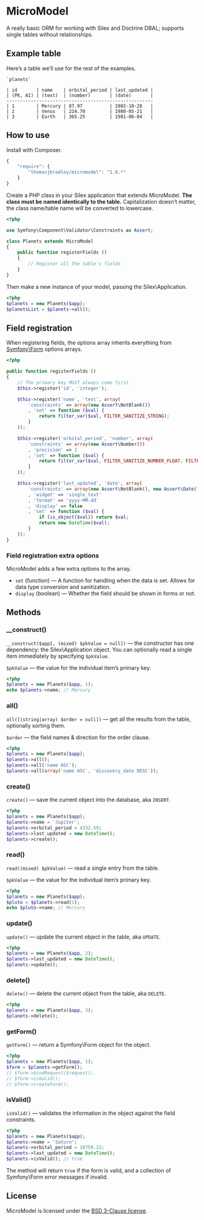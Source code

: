 # MicroModel

A really basic ORM for working with Silex and Doctrine DBAL;
supports single tables without relationships.

## Example table

Here’s a table we’ll use for the rest of the examples.

	`planets`

	| id       | name    | orbital_period | last_updated |
	| (PK, AI) | (text)  | (number)       | (date)       |
	------------------------------------------------------
	| 1        | Mercury | 87.97          | 1982-10-28   |
	| 2        | Venus   | 224.70         | 1980-05-21   |
	| 3        | Earth   | 365.25         | 1981-06-04   |

## How to use

Install with Composer.

```js
{
	"require": {
		"thomasjbradley/micromodel": "1.0.*"
	}
}
```

Create a PHP class in your Silex application that extends MicroModel.
**The class must be named identically to the table.**
Capitalization doesn’t matter, the class name/table name will be converted to lowercase.

```php
<?php

use Symfony\Component\Validator\Constraints as Assert;

class Planets extends MicroModel
{
	public function registerFields ()
	{
		// Register all the table's fields
	}
}
```

Then make a new instance of your model, passing the Silex\Application.

```php
<?php
$planets = new Planets($app);
$planetsList = $planets->all();
```

## Field registration

When registering fields,
the options array inherits everything from [Symfony\Form](http://symfony.com/doc/current/book/forms.html) options arrays.

```php
<?php

public function registerFields ()
{
	// The primary key MUST always come first
	$this->register('id', 'integer');

	$this->register('name', 'text', array(
		'constraints' => array(new Assert\NotBlank())
		, 'set' => function ($val) {
			return filter_var($val, FILTER_SANITIZE_STRING);
		}
	));

	$this->register('orbital_period', 'number', array(
		'constraints' => array(new Assert\Number())
		, 'precision' => 2
		, 'set' => function ($val) {
			return filter_var($val, FILTER_SANITIZE_NUMBER_FLOAT, FILTER_FLAG_ALLOW_FRACTION);
		}
	));

	$this->register('last_updated', 'date', array(
		'constraints' => array(new Assert\NotBlank(), new Assert\Date())
		, 'widget' => 'single_text'
		, 'format' => 'yyyy-MM-dd'
		, 'display' => false
		, 'set' => function ($val) {
			if (is_object($val)) return $val;
			return new DateTime($val);
		}
	));
}
```

### Field registration extra options

MicroModel adds a few extra options to the array.

- `set` (function) — A function for handling when the data is set.
	Allows for data type conversion and sanitization.
- `display` (boolean) — Whether the field should be shown in forms or not.

## Methods

### __construct()

`__construct($app[, (mixed) $pkValue = null])` — the constructor has one dependency: the Silex\Application object.
You can optionally read a single item immediately by specifying `$pkValue`.

`$pkValue` — the value for the individual item’s primary key.

```php
<?php
$planets = new Planets($app, 1);
echo $planets->name; // Mercury
```

### all()

`all([(string|array) $order = null])` — get all the results from the table, optionally sorting them.

`$order` — the field names & direction for the order clause.

```php
<?php
$planets = new Planets($app);
$planets->all();
$planets->all('name ASC');
$planets->all(array('name ASC', 'discovery_date DESC'));
```

### create()

`create()` — save the current object into the database, aka `INSERT`.

```php
<?php
$planets = new Planets($app);
$planets->name = 'Jupiter';
$planets->orbital_period = 4332.59;
$planets->last_updated = new DateTime();
$planets->create();
```

### read()

`read((mixed) $pkValue)` — read a single entry from the table.

`$pkValue` — the value for the individual item’s primary key.

```php
<?php
$planets = new Planets($app);
$pluto = $planets->read(1);
echo $pluto->name; // Mercury
```

### update()

`update()` — update the current object in the table, aka `UPDATE`.

```php
<?php
$planets = new Planets($app, 2);
$planets->last_updated = new DateTime();
$planets->update();
```

### delete()

`delete()` — delete the current object from the table, aka `DELETE`.

```php
<?php
$planets = new Planets($app, 3);
$planets->delete();
```

### getForm()

`getForm()` — return a Symfony\Form object for the object.

```php
<?php
$planets = new Planets($app, 1);
$form = $planets->getForm();
// $form->bindRequest($request);
// $form->isValid();
// $form->createForm();
```

### isValid()

`isValid()` — validates the information in the object against the field constraints.

```php
<?php
$planets = new Planets($app);
$planets->name = 'Saturn';
$planets->orbital_period = 10759.22;
$planets->last_updated = new DateTime();
$planets->isValid(); // true
```

The method will return `true` if the form is valid, and a collection of Symfony\Form error messages if invalid.

## License

MicroModel is licensed under the [BSD 3-Clause license](https://github.com/thomasjbradley/micromodel/blob/master/BSD-3-CLAUSE-LICENSE.txt).
